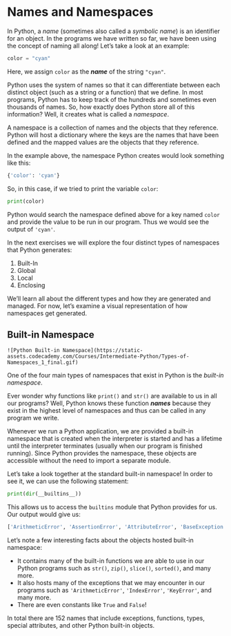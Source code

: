 # Names and Namespaces

In Python, a _name_ (sometimes also called a _symbolic name_) is an identifier for an object. In the programs we have written so far, we have been using the concept of naming all along! Let’s take a look at an example:

```py
color = "cyan"
```

Here, we assign `color` as the **_name_** of the string `"cyan"`.

Python uses the system of names so that it can differentiate between each distinct object (such as a string or a function) that we define. In most programs, Python has to keep track of the hundreds and sometimes even thousands of names. So, how exactly does Python store all of this information? Well, it creates what is called a _namespace_.

A namespace is a collection of names and the objects that they reference. Python will host a dictionary where the keys are the names that have been defined and the mapped values are the objects that they reference.

In the example above, the namespace Python creates would look something like this:

```py
{'color': 'cyan'}
```

So, in this case, if we tried to print the variable `color`:

```py
print(color)
```

Python would search the namespace defined above for a key named `color` and provide the value to be run in our program. Thus we would see the output of `'cyan'`.

In the next exercises we will explore the four distinct types of namespaces that Python generates:

1.  Built-In
2.  Global
3.  Local
4.  Enclosing

We’ll learn all about the different types and how they are generated and managed. For now, let’s examine a visual representation of how namespaces get generated.

## Built-in Namespace

	![Python Built-in Namespace](https://static-assets.codecademy.com/Courses/Intermediate-Python/Types-of-Namespaces_1_final.gif)

One of the four main types of namespaces that exist in Python is the _built-in namespace_.

Ever wonder why functions like `print()` and `str()` are available to us in all our programs? Well, Python knows these function **_names_** because they exist in the highest level of namespaces and thus can be called in any program we write.

Whenever we run a Python application, we are provided a built-in namespace that is created when the interpreter is started and has a lifetime until the interpreter terminates (usually when our program is finished running). Since Python provides the namespace, these objects are accessible without the need to import a separate module.

Let’s take a look together at the standard built-in namespace! In order to see it, we can use the following statement:

```py
print(dir(__builtins__))
```

This allows us to access the `builtins` module that Python provides for us. Our output would give us:

```py
['ArithmeticError', 'AssertionError', 'AttributeError', 'BaseException', 'BlockingIOError', 'BrokenPipeError', 'BufferError', 'BytesWarning', 'ChildProcessError', 'ConnectionAbortedError', 'ConnectionError', 'ConnectionRefusedError', 'ConnectionResetError', 'DeprecationWarning', 'EOFError', 'Ellipsis', 'EnvironmentError', 'Exception', 'False', 'FileExistsError', 'FileNotFoundError', 'FloatingPointError', 'FutureWarning', 'GeneratorExit', 'IOError', 'ImportError', 'ImportWarning', 'IndentationError', 'IndexError', 'InterruptedError', 'IsADirectoryError', 'KeyError', 'KeyboardInterrupt', 'LookupError', 'MemoryError', 'ModuleNotFoundError', 'NameError', 'None', 'NotADirectoryError', 'NotImplemented', 'NotImplementedError', 'OSError', 'OverflowError', 'PendingDeprecationWarning', 'PermissionError', 'ProcessLookupError', 'RecursionError', 'ReferenceError', 'ResourceWarning', 'RuntimeError', 'RuntimeWarning', 'StopAsyncIteration', 'StopIteration', 'SyntaxError', 'SyntaxWarning', 'SystemError', 'SystemExit', 'TabError', 'TimeoutError', 'True', 'TypeError', 'UnboundLocalError', 'UnicodeDecodeError', 'UnicodeEncodeError', 'UnicodeError', 'UnicodeTranslateError', 'UnicodeWarning', 'UserWarning', 'ValueError', 'Warning', 'ZeroDivisionError', '__build_class__', '__debug__', '__doc__', '__import__', '__loader__', '__name__', '__package__', '__spec__', 'abs', 'all', 'any', 'ascii', 'bin', 'bool', 'bytearray', 'bytes', 'callable', 'chr', 'classmethod', 'compile', 'complex', 'copyright', 'credits', 'delattr', 'dict', 'dir', 'divmod', 'enumerate', 'eval', 'exec', 'exit', 'filter', 'float', 'format', 'frozenset', 'getattr', 'globals', 'hasattr', 'hash', 'help', 'hex', 'id', 'input', 'int', 'isinstance', 'issubclass', 'iter', 'len', 'license', 'list', 'locals', 'map', 'max', 'memoryview', 'min', 'next', 'object', 'oct', 'open', 'ord', 'pow', 'print', 'property', 'quit', 'range', 'repr', 'reversed', 'round', 'set', 'setattr', 'slice', 'sorted', 'staticmethod', 'str', 'sum', 'super', 'tuple', 'type', 'vars', 'zip']
```

 Let’s note a few interesting facts about the objects hosted built-in namespace:

-   It contains many of the built-in functions we are able to use in our Python programs such as `str()`, `zip()`, `slice()`, `sorted()`, and many more.
-   It also hosts many of the exceptions that we may encounter in our programs such as `'ArithmeticError'`, `'IndexError'`, `'KeyError'`, and many more.
-   There are even constants like `True` and `False`!

In total there are 152 names that include exceptions, functions, types, special attributes, and other Python built-in objects.